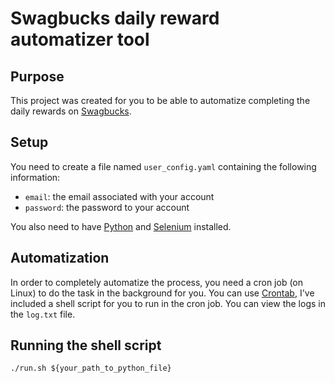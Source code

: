 # Swagbucks daily reward automatizer tool

## Purpose

This project was created for you to be able to automatize completing the daily rewards on [Swagbucks](https://www.swagbucks.com).

## Setup

You need to create a file named `user_config.yaml` containing the following information:

- `email`: the email associated with your account
- `password`: the password to your account

You also need to have [Python](https://www.python.com) and [Selenium](https://selenium-python.readthedocs.io/index.html) installed.

## Automatization

In order to completely automatize the process, you need a cron job (on Linux) to do the task in the background for you. You can use [Crontab](https://crontab.guru/), I've included a shell script for you to run in the cron job. You can view the logs in the `log.txt` file.

## Running the shell script

`./run.sh ${your_path_to_python_file}`
